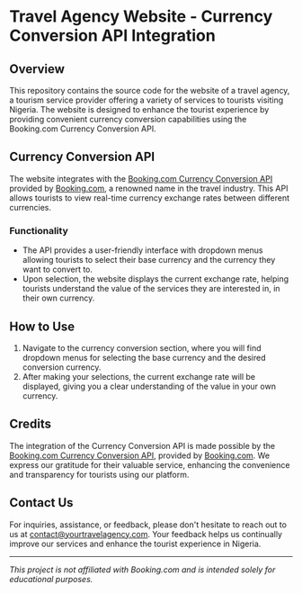 # Travel Agency Website - Currency Conversion API Integration

## Overview

This repository contains the source code for the  website of a travel agency, a tourism service provider offering a variety of services to tourists visiting Nigeria. The website is designed to enhance the tourist experience by providing convenient currency conversion capabilities using the Booking.com Currency Conversion API.

## Currency Conversion API

The website integrates with the [Booking.com Currency Conversion API](https://rapidapi.com/apidojo/api/booking) provided by [Booking.com](https://www.booking.com/), a renowned name in the travel industry. This API allows tourists to view real-time currency exchange rates between different currencies.

### Functionality

- The API provides a user-friendly interface with dropdown menus allowing tourists to select their base currency and the currency they want to convert to.
- Upon selection, the website displays the current exchange rate, helping tourists understand the value of the services they are interested in, in their own currency.

## How to Use

1. Navigate to the currency conversion section, where you will find dropdown menus for selecting the base currency and the desired conversion currency.
2. After making your selections, the current exchange rate will be displayed, giving you a clear understanding of the value in your own currency.

## Credits

The integration of the Currency Conversion API is made possible by the [Booking.com Currency Conversion API](https://rapidapi.com/apidojo/api/booking), provided by [Booking.com](https://www.booking.com/). We express our gratitude for their valuable service, enhancing the convenience and transparency for tourists using our platform.

## Contact Us

For inquiries, assistance, or feedback, please don't hesitate to reach out to us at [contact@yourtravelagency.com](mailto:contact@yourtravelagency.com). Your feedback helps us continually improve our services and enhance the tourist experience in Nigeria.

---

_This project is not affiliated with Booking.com and is intended solely for educational purposes._


